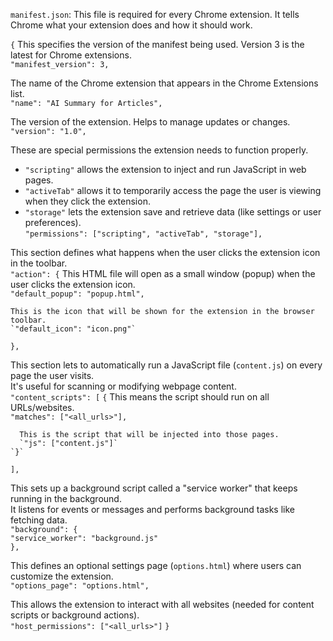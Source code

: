 `manifest.json`: This file is required for every Chrome extension. It tells Chrome what your extension does and how it should work.

`{`
  This specifies the version of the manifest being used. Version 3 is the latest for Chrome extensions.  
  `"manifest_version": 3,`

  The name of the Chrome extension that appears in the Chrome Extensions list.  
  `"name": "AI Summary for Articles",`

  The version of the extension. Helps to manage updates or changes.  
  `"version": "1.0",`

  These are special permissions the extension needs to function properly.  
  - `"scripting"` allows the extension to inject and run JavaScript in web pages.  
  - `"activeTab"` allows it to temporarily access the page the user is viewing when they click the extension.  
  - `"storage"` lets the extension save and retrieve data (like settings or user preferences).  
  `"permissions": ["scripting", "activeTab", "storage"],`

  This section defines what happens when the user clicks the extension icon in the toolbar.  
  `"action": {`
    This HTML file will open as a small window (popup) when the user clicks the extension icon.  
    `"default_popup": "popup.html",`
    
    This is the icon that will be shown for the extension in the browser toolbar.  
    `"default_icon": "icon.png"`
  `},`

  This section lets to automatically run a JavaScript file (`content.js`) on every page the user visits.  
  It's useful for scanning or modifying webpage content.  
  `"content_scripts": [`
    `{`
      This means the script should run on all URLs/websites.  
      `"matches": ["<all_urls>"],`

      This is the script that will be injected into those pages.  
      `"js": ["content.js"]`
    `}`
  `],`

  This sets up a background script called a "service worker" that keeps running in the background.  
  It listens for events or messages and performs background tasks like fetching data.  
  `"background": {`  
    `"service_worker": "background.js"`  
  `},`

  This defines an optional settings page (`options.html`) where users can customize the extension.  
  `"options_page": "options.html",`

  This allows the extension to interact with all websites (needed for content scripts or background actions).  
  `"host_permissions": ["<all_urls>"]`
`}`
